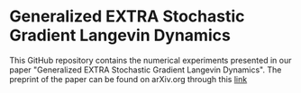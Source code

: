 # Generalized EXTRA Stochastic Gradient Langevin Dynamics

This GitHub repository contains the numerical experiments presented in our paper "Generalized EXTRA Stochastic Gradient Langevin Dynamics". The preprint of the paper can be found on arXiv.org through this [link](https://arxiv.org/abs/2412.01993)
